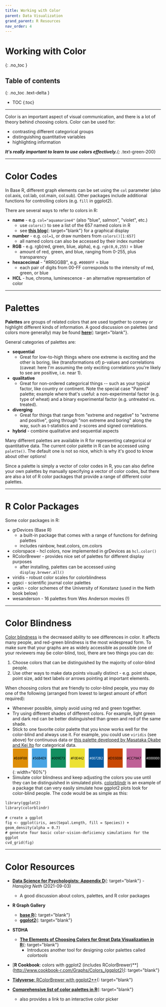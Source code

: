 ```yaml
---
title: Working with Color
parent: Data Visualization
grand_parent: R Resources
nav_order: 4
---
```


# Working with Color
{: .no_toc }


## Table of contents
{: .no_toc .text-delta }

- TOC
{:toc}

---

Color is an important aspect of visual communication, and there is a lot of theory behind choosing colors. Color can be used for:

+ contrasting different categorical groups
+ distinguishing quantitative variables
+ highlighting information

***It's really important to learn to use colors effectively.***{: .text-green-200}

---

# Color Codes

In Base R, different graph elements can be set using the `col` parameter (also col.axis, col.lab, col.main, col.sub). Other packages include additional functions for controlling colors (e.g. `fill` in ggplot2).

There are several ways to refer to colors in R:

  + **name** - e.g. `col="aquamarine4"` (also "blue", salmon", "violet", etc.)
    - use `colors()` to see a list of the 657 named colors in R
    - see [**this blog**](https://www.datanovia.com/en/blog/awesome-list-of-657-r-color-names/){: target="blank"} for a graphical display
  + **number** - e.g. `col=1`, or draw numbers from `colors()[1:657]`
    - all named colors can also be accessed by their index number
  + **RGB** - e.g. rgb(red, green, blue, alpha), e.g. `rgb(0,0,255)` = blue
    - amount of red, green, and blue, ranging from 0-255, plus transparency
  + **hexacecimal** - "#RRGGBB", e.g. `#0000FF` = blue
    - each pair of digits from 00-FF corresponds to the intensity of red, green, or blue
  + **HCL** - hue, chroma, luminescence - an alternative representation of color

---

# Palettes

**Palettes** are groups of related colors that are used together to convey or highlight different kinds of information. A good discussion on palettes (and colors more generally) may be found [**here**](https://bookdown.org/hneth/ds4psy/D-1-apx-colors-intro.html){: target="blank"}.

General categories of palettes are:

+ **sequential**
  - Great for low-to-high things where one extreme is exciting and the other is boring, like (transformations of) p-values and correlations (caveat: here I'm assuming the only exciting correlations you're likely to see are positive, i.e. near 1).
+ **qualitative**
  - Great for non-ordered categorical things -- such as your typical factor, like country or continent. Note the special case "Paired" palette; example where that's useful: a non-experimental factor (e.g. type of wheat) and a binary experimental factor (e.g. untreated vs. treated).
+ **diverging**
  - Great for things that range from "extreme and negative" to "extreme and positive", going through "non extreme and boring" along the way, such as t-statistics and z-scores and signed correlations.
+ **hybrid** - combine qualitative and sequential aspects

Many different palettes are available in R for representing categorical or quantitative data. The current color palette in R can be accessed using `palette()`. The default one is not so nice, which is why it's good to know about other options!

Since a palette is simply a vector of color codes in R, you can also define your own palettes by manually specifying a vector of color codes, but there are also a lot of R color packages that provide a range of different color palettes.

---

# R Color Packages

Some color packages in R:

+ grDevices (Base R)
  - a built-in package that comes with a range of functions for defining palettes
  - includes rainbow, heat.colors, cm.colors
+ colorspace - hcl colors, now implemented in grDevices as `hcl.color()`
+ RColorBrewer - provides nice set of palettes for different display purposes
  - after installing, palettes can be accessed using `display.brewer.all()`
+ viridis - robust color scales for colorblindness
+ ggsci - scientific journal color palettes
+ unikn - color schemes of the University of Konstanz (used in the Neth book below)
+ wesanderson - 16 palettes from Wes Anderson movies (!)

---

# Color Blindness

[Color blindness](https://en.wikipedia.org/wiki/Color_blindness) is the decreased ability to see differences in color. It affects many people, and red-green blindness is the most widespread form. To make sure that your graphs are as widely accessible as possible (one of your reviewers may be color-blind, too), there are two things you can do:

1. Choose colors that can be distinguished by the majority of color-blind people.
2. Use other ways to make data points visually distinct - e.g. point shape, point size, add text labels or arrows pointing at important elements.

When choosing colors that are friendly to color-blind people, you may do one of the following (arranged from lowest to largest amount of effort required):

* Whenever possible, simply avoid using red and green together.
* Try using different shades of different colors. For example, light green and dark red can be better distinguished than green and red of the same shade.
* Stick to one favorite color palette that you know works well for the color-blind and always use it. For example, you could use `viridis` (see above) for continuous data or [this palette developed by Masataka Okabe and Kei Ito](https://jfly.uni-koeln.de/color/) for categorical data.
![](Images/palette-Okabe-Ito-1.png){: width="60%"}
* Simulate color blindness and keep adjusting the colors you use until they can be distinguished in simulated plots. [colorblindr](https://github.com/clauswilke/colorblindr) is an example of a package that can very easily simulate how ggplot2 plots look for color-blind people. The code would be as simple as this:
```
library(ggplot2)
library(colorblindr)

# create a ggplot
fig <- ggplot(iris, aes(Sepal.Length, fill = Species)) + geom_density(alpha = 0.7)
# generate four basic color-vision-deficiency simulations for the ggplot
cvd_grid(fig)
```

---

# Color Resources

+ [**Data Science for Psychologists: Appendix D**](https://bookdown.org/hneth/ds4psy/D-apx-colors.html){: target="blank"} - _Hansjörg Neth_ (2021-09-03)
  - A good discussion about colors, palettes, and R color packages

+ **R Graph Gallery**
  + [**base R**](https://www.r-graph-gallery.com/colors.html){: target="blank"}
  + [**ggplot2**](https://www.r-graph-gallery.com/ggplot2-color.html){: target="blank"}
+ **STDHA**
  + [**The Elements of Choosing Colors for Great Data Visualization in R**](http://www.sthda.com/english/wiki/the-elements-of-choosing-colors-for-great-data-visualization-in-r){: target="blank"}
    - Introduces another tool for designing color palettes called *colortools*
+ [**R Cookbook**: colors with ggplot2 (includes RColorBrewer)**](http://www.cookbook-r.com/Graphs/Colors_(ggplot2){: target="blank"}
+ [**Tidyverse**: RColorBrewer with ggplot2**](https://ggplot2.tidyverse.org/reference/scale_brewer.html){: target="blank"}
+ [**Comprehensive list of color palettes in R**](https://github.com/EmilHvitfeldt/r-color-palettes){: target="blank"}
  - also provides a link to an interactive color picker
